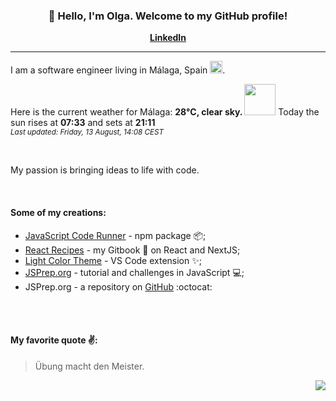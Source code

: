 <h3 align="center">👋 Hello, I'm Olga. Welcome to my GitHub profile! </h3>
<p align="center">
  <strong><a href="https://www.linkedin.com/in/olga-f/">LinkedIn</a></strong>
</p>

---

I am a software engineer living in Málaga, Spain <img src="https://image.flaticon.com/icons/svg/206/206724.svg" width="20"/>.


Here is the current weather for Málaga:
<b> 28°C, 
 clear sky.
</b> <img width="50" src=https:&#x2F;&#x2F;openweathermap.org&#x2F;img&#x2F;wn&#x2F;01d.png></img> Today the sun rises at
 <b>07:33</b> 
and sets at <b>21:11</b>
<br/>
<small><i>Last updated: Friday, 13 August, 14:08 CEST </i></small>
<br/>

<br/>
<p> My passion is bringing ideas to life with code. </p>
<br/>

#### Some of my creations:
- [JavaScript Code Runner](https://www.npmjs.com/package/javascript-code-runner) - npm package 📦;
- [React Recipes](https://olga-f.gitbook.io/react/) - my Gitbook 📘 on React and NextJS;
- [Light Color Theme](https://marketplace.visualstudio.com/items?itemName=olga-f.light-color-theme) - VS Code extension ✨;
- [JSPrep.org](https://jsprep.org) - tutorial and challenges in JavaScript 💻;
- JSPrep.org - a repository on [GitHub](https://github.com/olga-f/jsprep.org) :octocat: 




 <br/>
 <br/>

<div align="left">



#### My favorite quote ✌️: 

> Übung macht den Meister.



</div>


<div align="right">
<img src="https://komarev.com/ghpvc/?username=olga-f&color=38A3A5">
</div>


